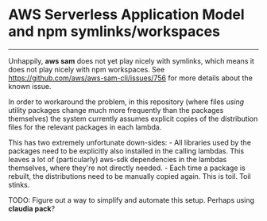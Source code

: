 # AWS Serverless Application Model and npm symlinks/workspaces

---

Unhappily, **aws sam** does not yet play nicely with symlinks, which means it does not play
nicely with npm workspaces.  See https://github.com/aws/aws-sam-cli/issues/756 for more details
about the known issue.

In order to workaround the problem, in this repository (where files *using* utility packages
change much more frequently than the packages themselves) the system currently assumes
explicit copies of the distribution files for the relevant packages in each lambda.

This has two extremely unfortunate down-sides:
    - All libraries used by the packages need to be explicitly also installed in the
    calling lambdas. This leaves a lot of (particularly) aws-sdk dependencies in the
    lambdas themselves, where they're not directly needed.
    - Each time a package is rebuilt, the distributions need to be manually copied again.
    This is toil.  Toil stinks.

TODO: Figure out a way to simplify and automate this setup. Perhaps using **claudia pack**?